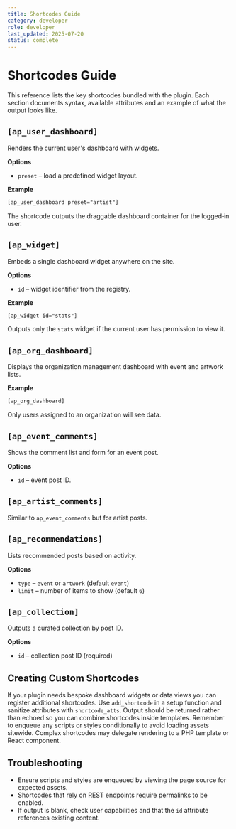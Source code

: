 ```yaml
---
title: Shortcodes Guide
category: developer
role: developer
last_updated: 2025-07-20
status: complete
---
```


# Shortcodes Guide

This reference lists the key shortcodes bundled with the plugin. Each section documents syntax, available attributes and an example of what the output looks like.

## `[ap_user_dashboard]`
Renders the current user's dashboard with widgets.

**Options**
- `preset` – load a predefined widget layout.

**Example**
```html
[ap_user_dashboard preset="artist"]
```
The shortcode outputs the draggable dashboard container for the logged‑in user.

## `[ap_widget]`
Embeds a single dashboard widget anywhere on the site.

**Options**
- `id` – widget identifier from the registry.

**Example**
```html
[ap_widget id="stats"]
```
Outputs only the `stats` widget if the current user has permission to view it.

## `[ap_org_dashboard]`
Displays the organization management dashboard with event and artwork lists.

**Example**
```html
[ap_org_dashboard]
```
Only users assigned to an organization will see data.

## `[ap_event_comments]`
Shows the comment list and form for an event post.

**Options**
- `id` – event post ID.

## `[ap_artist_comments]`
Similar to `ap_event_comments` but for artist posts.

## `[ap_recommendations]`
Lists recommended posts based on activity.

**Options**
- `type` – `event` or `artwork` (default `event`)
- `limit` – number of items to show (default `6`)

## `[ap_collection]`
Outputs a curated collection by post ID.

**Options**
- `id` – collection post ID (required)

## Creating Custom Shortcodes
If your plugin needs bespoke dashboard widgets or data views you can register additional shortcodes. Use `add_shortcode` in a setup function and sanitize attributes with `shortcode_atts`. Output should be returned rather than echoed so you can combine shortcodes inside templates. Remember to enqueue any scripts or styles conditionally to avoid loading assets sitewide. Complex shortcodes may delegate rendering to a PHP template or React component.

## Troubleshooting
- Ensure scripts and styles are enqueued by viewing the page source for expected assets.
- Shortcodes that rely on REST endpoints require permalinks to be enabled.
- If output is blank, check user capabilities and that the `id` attribute references existing content.

